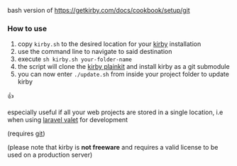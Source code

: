bash version of https://getkirby.com/docs/cookbook/setup/git

### How to use

1. copy `kirby.sh` to the desired location for your [kirby](https://getkirby.com/) installation
2. use the command line to navigate to said destination
3. execute `sh kirby.sh your-folder-name`
4. the script will clone the [kirby plainkit](https://github.com/getkirby/plainkit) and install kirby as a git submodule
5. you can now enter `./update.sh` from inside your project folder to update kirby

👍

especially useful if all your web projects are stored in a single location, i.e when using [laravel valet](https://laravel.com/docs/valet) for development

(requires [git](https://git-scm.com/))

(please note that kirby is **not freeware** and requires a valid license to be used on a production server)
